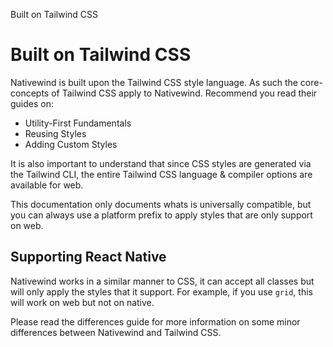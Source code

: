 Built on Tailwind CSS

# Built on Tailwind CSS

Nativewind is built upon the Tailwind CSS style language. As such the core-concepts of Tailwind CSS apply to Nativewind. Recommend you read their guides on:

* Utility-First Fundamentals
* Reusing Styles
* Adding Custom Styles

It is also important to understand that since CSS styles are generated via the Tailwind CLI, the entire Tailwind CSS language & compiler options are available for web.

This documentation only documents whats is universally compatible, but you can always use a platform prefix to apply styles that are only support on web.

## Supporting React Native

Nativewind works in a similar manner to CSS, it can accept all classes but will only apply the styles that it support. For example, if you use `grid`, this will work on web but not on native.

Please read the differences guide for more information on some minor differences between Nativewind and Tailwind CSS.
